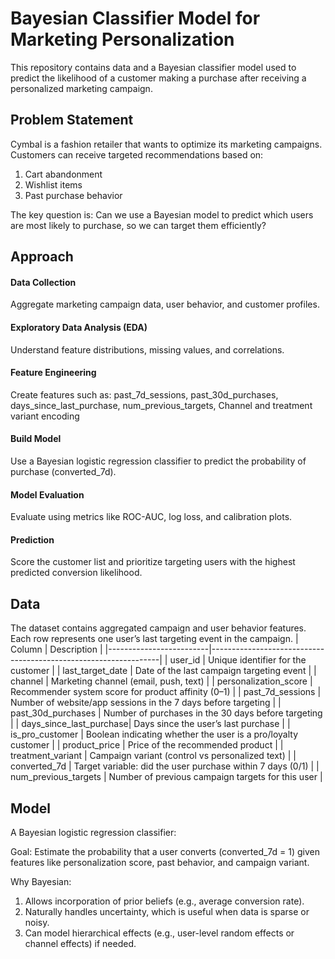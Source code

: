# Bayesian Classifier Model for Marketing Personalization
This repository contains data and a Bayesian classifier model used to predict the likelihood of a customer making a purchase after receiving a personalized marketing campaign.

## Problem Statement
Cymbal is a fashion retailer that wants to optimize its marketing campaigns. Customers can receive targeted recommendations based on:
1. Cart abandonment
2. Wishlist items
3. Past purchase behavior

The key question is: Can we use a Bayesian model to predict which users are most likely to purchase, so we can target them efficiently?

## Approach
#### Data Collection
Aggregate marketing campaign data, user behavior, and customer profiles.
#### Exploratory Data Analysis (EDA)
Understand feature distributions, missing values, and correlations.
#### Feature Engineering
Create features such as: past_7d_sessions, past_30d_purchases, days_since_last_purchase, num_previous_targets, Channel and treatment variant encoding
#### Build Model
Use a Bayesian logistic regression classifier to predict the probability of purchase (converted_7d).
#### Model Evaluation
Evaluate using metrics like ROC-AUC, log loss, and calibration plots.
#### Prediction
Score the customer list and prioritize targeting users with the highest predicted conversion likelihood.

## Data
The dataset contains aggregated campaign and user behavior features. Each row represents one user’s last targeting event in the campaign.
| Column                  | Description                                                     |
|-------------------------|-----------------------------------------------------------------|
| user_id                 | Unique identifier for the customer                               |
| last_target_date        | Date of the last campaign targeting event                        |
| channel                 | Marketing channel (email, push, text)                            |
| personalization_score   | Recommender system score for product affinity (0–1)             |
| past_7d_sessions        | Number of website/app sessions in the 7 days before targeting   |
| past_30d_purchases      | Number of purchases in the 30 days before targeting             |
| days_since_last_purchase| Days since the user’s last purchase                              |
| is_pro_customer         | Boolean indicating whether the user is a pro/loyalty customer   |
| product_price           | Price of the recommended product                                 |
| treatment_variant       | Campaign variant (control vs personalized text)                 |
| converted_7d            | Target variable: did the user purchase within 7 days (0/1)      |
| num_previous_targets    | Number of previous campaign targets for this user               |

## Model
A Bayesian logistic regression classifier:

Goal: Estimate the probability that a user converts (converted_7d = 1) given features like personalization score, past behavior, and campaign variant.

Why Bayesian:
1. Allows incorporation of prior beliefs (e.g., average conversion rate).
2. Naturally handles uncertainty, which is useful when data is sparse or noisy.
3. Can model hierarchical effects (e.g., user-level random effects or channel effects) if needed.
